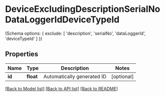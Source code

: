 # DeviceExcludingDescriptionSerialNoDataLoggerIdDeviceTypeId

(Schema options: { exclude: [ 'description', 'serialNo', 'dataLoggerId', 'deviceTypeId' ] })
## Properties
Name | Type | Description | Notes
------------ | ------------- | ------------- | -------------
**id** | **float** | Automatically generated ID | [optional] 

[[Back to Model list]](../README.md#documentation-for-models) [[Back to API list]](../README.md#documentation-for-api-endpoints) [[Back to README]](../README.md)


